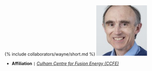 {% include collaborators/wayne/short.md %}
<img src="/assets/img/collaborators/wayne.jpeg" alt="Wayne Arter" width="167" />
- **Affiliation** <code>&#124;</code> [*Culham Centre for Fusion Energy (CCFE)*](https://ccfe.ukaea.uk/)
<!-- - **Role** <code>&#124;</code> PhD (DPhil) co-supervisor -->